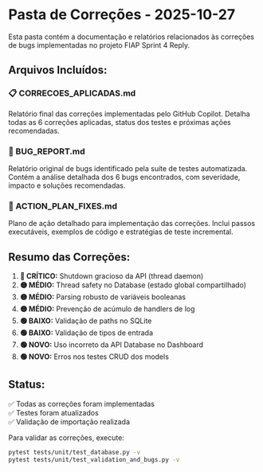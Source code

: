 # Pasta de Correções - 2025-10-27

Esta pasta contém a documentação e relatórios relacionados às correções de bugs implementadas no projeto FIAP Sprint 4 Reply.

## Arquivos Incluídos:

### 📋 CORRECOES_APLICADAS.md
Relatório final das correções implementadas pelo GitHub Copilot. Detalha todas as 6 correções aplicadas, status dos testes e próximas ações recomendadas.

### 🐛 BUG_REPORT.md
Relatório original de bugs identificado pela suíte de testes automatizada. Contém a análise detalhada dos 6 bugs encontrados, com severidade, impacto e soluções recomendadas.

### 📝 ACTION_PLAN_FIXES.md
Plano de ação detalhado para implementação das correções. Inclui passos executáveis, exemplos de código e estratégias de teste incremental.

## Resumo das Correções:

1. **🔴 CRÍTICO:** Shutdown gracioso da API (thread daemon)
2. **🟡 MÉDIO:** Thread safety no Database (estado global compartilhado)
3. **🟡 MÉDIO:** Parsing robusto de variáveis booleanas
4. **🟡 MÉDIO:** Prevenção de acúmulo de handlers de log
5. **🟢 BAIXO:** Validação de paths no SQLite
6. **🟢 BAIXO:** Validação de tipos de entrada
7. **🟢 NOVO:** Uso incorreto da API Database no Dashboard
8. **🟢 NOVO:** Erros nos testes CRUD dos models

## Status:
✅ Todas as correções foram implementadas  
✅ Testes foram atualizados  
✅ Validação de importação realizada

Para validar as correções, execute:
```bash
pytest tests/unit/test_database.py -v
pytest tests/unit/test_validation_and_bugs.py -v
```
